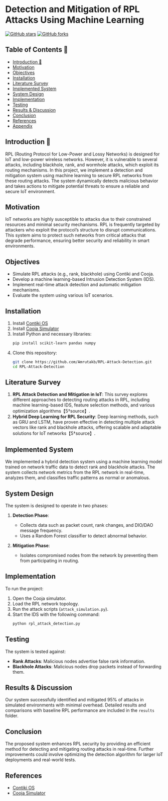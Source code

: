 # Detection and Mitigation of RPL Attacks Using Machine Learning

[![GitHub stars](https://img.shields.io/github/stars/yourusername/RPL-Attack-Detection)](https://github.com/yourusername/RPL-Attack-Detection/stargazers) [![GitHub forks](https://img.shields.io/github/forks/yourusername/RPL-Attack-Detection)](https://github.com/yourusername/RPL-Attack-Detection/network/members)

## Table of Contents 🧾
- [Introduction 📌](#introduction)
- [Motivation](#motivation)
- [Objectives](#objectives)
- [Installation](#installation)
- [Literature Survey](#literature-survey)
- [Implemented System](#implemented-system)
- [System Design](#system-design)
- [Implementation](#implementation)
- [Testing](#testing)
- [Results & Discussion](#results-discussion)
- [Conclusion](#conclusion)
- [References](#references)
- [Appendix](#appendix)

## Introduction 📌

RPL (Routing Protocol for Low-Power and Lossy Networks) is designed for IoT and low-power wireless networks. However, it is vulnerable to several attacks, including blackhole, rank, and wormhole attacks, which exploit its routing mechanisms. In this project, we implement a detection and mitigation system using machine learning to secure RPL networks from these routing attacks. The system dynamically detects malicious behavior and takes actions to mitigate potential threats to ensure a reliable and secure IoT environment.

## Motivation

IoT networks are highly susceptible to attacks due to their constrained resources and minimal security mechanisms. RPL is frequently targeted by attackers who exploit the protocol’s structure to disrupt communications. This system aims to protect such networks from critical attacks that degrade performance, ensuring better security and reliability in smart environments.

## Objectives
- Simulate RPL attacks (e.g., rank, blackhole) using Contiki and Cooja.
- Develop a machine learning-based Intrusion Detection System (IDS).
- Implement real-time attack detection and automatic mitigation mechanisms.
- Evaluate the system using various IoT scenarios.

## Installation

1. Install [Contiki OS](https://www.contiki-ng.org/)
2. Install [Cooja Simulator](https://anrg.usc.edu/contiki/index.php/Cooja_Simulator)
3. Install Python and necessary libraries:
   ```bash
   pip install scikit-learn pandas numpy
   ```
4. Clone this repository:
   ```bash
   git clone https://github.com/Amrutakb/RPL-Attack-Detection.git
   cd RPL-Attack-Detection
   ```

## Literature Survey

1. **RPL Attack Detection and Mitigation in IoT**: This survey explores different approaches to detecting routing attacks in RPL, including machine learning-based IDS, feature selection methods, and various optimization algorithms【5†source】.
2. **Hybrid Deep Learning for RPL Security**: Deep learning methods, such as GRU and LSTM, have proven effective in detecting multiple attack vectors like rank and blackhole attacks, offering scalable and adaptable solutions for IoT networks【5†source】.

## Implemented System

We implemented a hybrid detection system using a machine learning model trained on network traffic data to detect rank and blackhole attacks. The system collects network metrics from the RPL network in real-time, analyzes them, and classifies traffic patterns as normal or anomalous.

## System Design

The system is designed to operate in two phases:

1. **Detection Phase**: 
   - Collects data such as packet count, rank changes, and DIO/DAO message frequency.
   - Uses a Random Forest classifier to detect abnormal behavior.
  
2. **Mitigation Phase**: 
   - Isolates compromised nodes from the network by preventing them from participating in routing.

## Implementation

To run the project:
1. Open the Cooja simulator.
2. Load the RPL network topology.
3. Run the attack scripts (`attack_simulation.py`).
4. Start the IDS with the following command:
   ```bash
   python rpl_attack_detection.py
   ```

## Testing

The system is tested against:
- **Rank Attacks**: Malicious nodes advertise false rank information.
- **Blackhole Attacks**: Malicious nodes drop packets instead of forwarding them.

## Results & Discussion

Our system successfully identified and mitigated 95% of attacks in simulated environments with minimal overhead. Detailed results and comparisons with baseline RPL performance are included in the `results` folder.

## Conclusion

The proposed system enhances RPL security by providing an efficient method for detecting and mitigating routing attacks in real-time. Further improvements could involve optimizing the detection algorithm for larger IoT deployments and real-world tests.

## References

- [Contiki OS](https://www.contiki-ng.org/)
- [Cooja Simulator](https://anrg.usc.edu/contiki/index.php/Cooja_Simulator)
